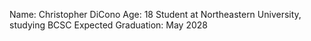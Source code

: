 Name: Christopher DiCono
Age: 18
Student at Northeastern University, studying BCSC
Expected Graduation: May 2028